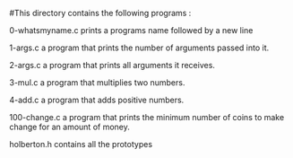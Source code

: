 #This directory contains the following programs :


0-whatsmyname.c prints a programs name followed by a new line

1-args.c a program that prints the number of arguments passed into it.

2-args.c  a program that prints all arguments it receives.

3-mul.c a program that multiplies two numbers.

4-add.c a program that adds positive numbers.

100-change.c  a program that prints the minimum number of coins to make change for an amount of money.

holberton.h contains all the prototypes


